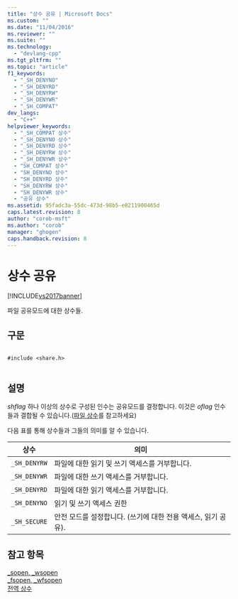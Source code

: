 ```yaml
---
title: "상수 공유 | Microsoft Docs"
ms.custom: ""
ms.date: "11/04/2016"
ms.reviewer: ""
ms.suite: ""
ms.technology: 
  - "devlang-cpp"
ms.tgt_pltfrm: ""
ms.topic: "article"
f1_keywords: 
  - "_SH_DENYNO"
  - "_SH_DENYRD"
  - "_SH_DENYRW"
  - "_SH_DENYWR"
  - "_SH_COMPAT"
dev_langs: 
  - "C++"
helpviewer_keywords: 
  - "_SH_COMPAT 상수"
  - "_SH_DENYNO 상수"
  - "_SH_DENYRD 상수"
  - "_SH_DENYRW 상수"
  - "_SH_DENYWR 상수"
  - "SH_COMPAT 상수"
  - "SH_DENYNO 상수"
  - "SH_DENYRD 상수"
  - "SH_DENYRW 상수"
  - "SH_DENYWR 상수"
  - "공유 상수"
ms.assetid: 95fadc3a-55dc-473d-98b5-e8211900465d
caps.latest.revision: 8
author: "corob-msft"
ms.author: "corob"
manager: "ghogen"
caps.handback.revision: 8
---
```

# 상수 공유
[!INCLUDE[vs2017banner](../assembler/inline/includes/vs2017banner.md)]

파일 공유모드에 대한 상수들.  
  
## 구문  
  
```  
  
#include <share.h>  
  
```  
  
## 설명  
 *shflag* 하나 이상의 상수로 구성된 인수는 공유모드를 결정합니다.  이것은 *oflag* 인수들과 결합될 수 있습니다.\([파일 상수](../c-runtime-library/file-constants.md)를 참고하세요\)  
  
 다음 표를 통해 상수들과 그들의 의미를 알 수 있습니다.  
  
|상수|의미|  
|--------|--------|  
|`_SH_DENYRW`|파일에 대한 읽기 및 쓰기 액세스를 거부합니다.|  
|`_SH_DENYWR`|파일에 대한 쓰기 액세스를 거부합니다.|  
|`_SH_DENYRD`|파일에 대한 읽기 액세스를 거부합니다.|  
|`_SH_DENYNO`|읽기 및 쓰기 액세스 권한|  
|`_SH_SECURE`|안전 모드를 설정합니다. \(쓰기에 대한 전용 액세스, 읽기 공유\).|  
  
## 참고 항목  
 [\_sopen, \_wsopen](../c-runtime-library/reference/sopen-wsopen.md)   
 [\_fsopen, \_wfsopen](../c-runtime-library/reference/fsopen-wfsopen.md)   
 [전역 상수](../c-runtime-library/global-constants.md)